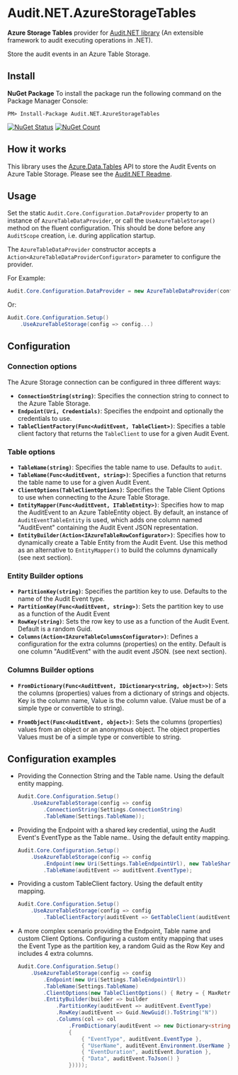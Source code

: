 # Audit.NET.AzureStorageTables
**Azure Storage Tables** provider for [Audit.NET library](https://github.com/thepirat000/Audit.NET) (An extensible framework to audit executing operations in .NET).

Store the audit events in an Azure Table Storage.

## Install

**NuGet Package** 
To install the package run the following command on the Package Manager Console:

```
PM> Install-Package Audit.NET.AzureStorageTables
```

[![NuGet Status](https://img.shields.io/nuget/v/Audit.NET.AzureStorageTables.svg?style=flat)](https://www.nuget.org/packages/Audit.NET.AzureStorageTables/)
[![NuGet Count](https://img.shields.io/nuget/dt/Audit.NET.AzureStorageTables.svg)](https://www.nuget.org/packages/Audit.NET.AzureStorageTables/)

## How it works

This library uses the [Azure.Data.Tables](https://docs.microsoft.com/en-us/dotnet/api/overview/azure/storage.blobs-readme) API to store the Audit Events
on Azure Table Storage. Please see the [Audit.NET Readme](https://github.com/thepirat000/Audit.NET#usage).

## Usage

Set the static `Audit.Core.Configuration.DataProvider` property to an instance of `AzureTableDataProvider`, or call the `UseAzureTableStorage()` 
method on the fluent configuration. This should be done before any `AuditScope` creation, i.e. during application startup.

The `AzureTableDataProvider` constructor accepts a `Action<AzureTableDataProviderConfigurator>` parameter to configure the provider.

For Example:

```c#
Audit.Core.Configuration.DataProvider = new AzureTableDataProvider(config => config...)
```

Or: 

```c#
Audit.Core.Configuration.Setup()
    .UseAzureTableStorage(config => config...)
```

## Configuration

### Connection options

The Azure Storage connection can be configured in three different ways:

- **`ConnectionString(string)`**: Specifies the connection string to connect to the Azure Table Storage. 
- **`Endpoint(Uri, Credentials)`**: Specifies the endpoint and optionally the credentials to use.
- **`TableClientFactory(Func<AuditEvent, TableClient>)`**: Specifies a table client factory that returns the `TableClient` to use for a given Audit Event.

### Table options

- **`TableName(string)`**: Specifies the table name to use. Defaults to `audit`.
- **`TableName(Func<AuditEvent, string>)`**: Specifies a function that returns the table name to use for a given Audit Event.
- **`ClientOptions(TableClientOptions)`**: Specifies the Table Client Options to use when connecting to the Azure Table Storage.
- **`EntityMapper(Func<AuditEvent, ITableEntity>)`**: Specifies how to map the AuditEvent to an Azure TableEntity object. By default, an instance of `AuditEventTableEntity` is used,
which adds one column named "AuditEvent" containing the Audit Event JSON representation.
- **`EntityBuilder(Action<IAzureTableRowConfigurator>)`**: Specifies how to dynamically create a Table Entity from the Audit Event. Use this method as an alternative to `EntityMapper()` to build the columns dynamically (see next section).

### Entity Builder options 

- **`PartitionKey(string)`**: Specifies the partition key to use. Defaults to the name of the Audit Event type.
- **`PartitionKey(Func<AuditEvent, string>)`**: Sets the partition key to use as a function of the Audit Event
- **`RowKey(string)`**: Sets the row key to use as a function of the Audit Event. Default is a random Guid.
- **`Columns(Action<IAzureTableColumnsConfigurator>)`**: Defines a configuration for the extra columns (properties) on the entity. 
Default is one column "AuditEvent" with the audit event JSON. (see next section).

### Columns Builder options

- **`FromDictionary(Func<AuditEvent, IDictionary<string, object>>)`**: Sets the columns (properties) values from a dictionary of strings and objects. 
Key is the column name, Value is the column value. (Value must be of a simple type or convertible to string).

- **`FromObject(Func<AuditEvent, object>)`**: Sets the columns (properties) values from an object or an anonymous object. 
The object properties Values must be of a simple type or convertible to string.

## Configuration examples

- Providing the Connection String and the Table name. 
Using the default entity mapping.

    ```c#
    Audit.Core.Configuration.Setup()
        .UseAzureTableStorage(config => config
            .ConnectionString(Settings.ConnectionString)
            .TableName(Settings.TableName));
    ```

- Providing the Endpoint with a shared key credential, using the Audit Event's EventType as the Table name..
Using the default entity mapping.

    ```c#
    Audit.Core.Configuration.Setup()
        .UseAzureTableStorage(config => config
            .Endpoint(new Uri(Settings.TableEndpointUrl), new TableSharedKeyCredential(Settings.AccountName, Settings.AccountKey))
            .TableName(auditEvent => auditEvent.EventType);
    ```

- Providing a custom TableClient factory. 
Using the default entity mapping.

    ```c#
    Audit.Core.Configuration.Setup()
        .UseAzureTableStorage(config => config
            .TableClientFactory(auditEvent => GetTableClient(auditEvent.EventType)));
    ```

- A more complex scenario providing the Endpoint, Table name and custom Client Options. 
Configuring a custom entity mapping that uses the Event Type as the partition key, 
a random Guid as the Row Key and includes 4 extra columns.

    ```c#
    Audit.Core.Configuration.Setup()
        .UseAzureTableStorage(config => config
            .Endpoint(new Uri(Settings.TableEndpointUrl))
            .TableName(Settings.TableName)
            .ClientOptions(new TableClientOptions() { Retry = { MaxRetries = 66 } })
            .EntityBuilder(builder => builder
                .PartitionKey(auditEvent => auditEvent.EventType)
                .RowKey(auditEvent => Guid.NewGuid().ToString("N"))
                .Columns(col => col
                    .FromDictionary(auditEvent => new Dictionary<string, object>()
                    {
                        { "EventType", auditEvent.EventType },
                        { "UserName", auditEvent.Environment.UserName },
                        { "EventDuration", auditEvent.Duration },
                        { "Data", auditEvent.ToJson() }
                    }))));
    ```


